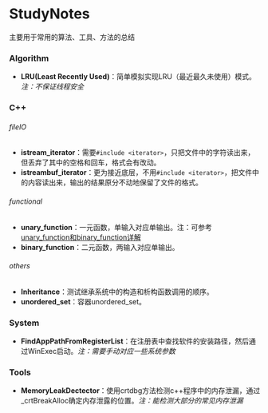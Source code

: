 # StudyNotes
主要用于常用的算法、工具、方法的总结

### Algorithm
+ **LRU(Least Recently Used)**：简单模拟实现LRU（最近最久未使用）模式。*注：不保证线程安全*

### C++
###### fileIO
+ **istream_iterator**：需要`#include <iterator>`，只把文件中的字符读出来，但丢弃了其中的空格和回车，格式会有改动。
+ **istreambuf_iterator**：更为接近底层，不用`#include <iterator>`，把文件中的内容读出来，输出的结果原分不动地保留了文件的格式。

###### functional
+ **unary_function**：一元函数，单输入对应单输出。注：可参考[unary_function和binary_function详解](https://www.cnblogs.com/blueoverflow/p/4738964.html)
+ **binary_function**：二元函数，两输入对应单输出。

###### others
+ **Inheritance**：测试继承系统中的构造和析构函数调用的顺序。
+ **unordered_set**：容器unordered_set。

### System
+ **FindAppPathFromRegisterList**：在注册表中查找软件的安装路径，然后通过WinExec启动。*注：需要手动对应一些系统参数*

### Tools
+ **MemoryLeakDectector**：使用crtdbg方法检测c++程序中的内存泄漏，通过_crtBreakAlloc确定内存泄露的位置。*注：能检测大部分的常见内存泄漏*
